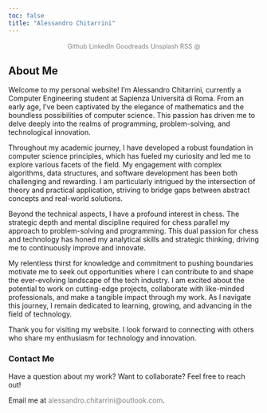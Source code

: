 ```yaml
---
toc: false
title: "Alessandro Chitarrini"
---
```


<div style="text-align: center; margin-top: 1em;">
  <a href="https://github.com/chitvs" style="color: gray; text-decoration: none; font-size: 0.9em;" onmouseover="this.style.textDecoration='underline'" onmouseout="this.style.textDecoration='none'">Github</a>
  <a href="https://www.linkedin.com/in/alessandro-chitarrini/" style="color: gray; text-decoration: none; font-size: 0.9em;" onmouseover="this.style.textDecoration='underline'" onmouseout="this.style.textDecoration='none'">LinkedIn</a>
  <a href="https://www.goodreads.com/alessandro-chitarrini" style="color: gray; text-decoration: none; font-size: 0.9em;" onmouseover="this.style.textDecoration='underline'" onmouseout="this.style.textDecoration='none'">Goodreads</a>
  <a href="https://unsplash.com/@chitvs" style="color: gray; text-decoration: none; font-size: 0.9em;" onmouseover="this.style.textDecoration='underline'" onmouseout="this.style.textDecoration='none'">Unsplash</a>
  <a href="index.xml" style="color: gray; text-decoration: none; font-size: 0.9em;" onmouseover="this.style.textDecoration='underline'" onmouseout="this.style.textDecoration='none'">RSS</a>
  <a href="mailto:alessandro.chitarrini@outlook.com" style="color: gray; text-decoration: none; font-size: 0.9em;" onmouseover="this.style.textDecoration='underline'" onmouseout="this.style.textDecoration='none'">@</a>
</div> 


## About Me

Welcome to my personal website! I’m Alessandro Chitarrini, currently a Computer Engineering student at Sapienza Università di Roma. From an early age, I’ve been captivated by the elegance of mathematics and the boundless possibilities of computer science. This passion has driven me to delve deeply into the realms of programming, problem-solving, and technological innovation.

Throughout my academic journey, I have developed a robust foundation in computer science principles, which has fueled my curiosity and led me to explore various facets of the field. My engagement with complex algorithms, data structures, and software development has been both challenging and rewarding. I am particularly intrigued by the intersection of theory and practical application, striving to bridge gaps between abstract concepts and real-world solutions.

Beyond the technical aspects, I have a profound interest in chess. The strategic depth and mental discipline required for chess parallel my approach to problem-solving and programming. This dual passion for chess and technology has honed my analytical skills and strategic thinking, driving me to continuously improve and innovate.

My relentless thirst for knowledge and commitment to pushing boundaries motivate me to seek out opportunities where I can contribute to and shape the ever-evolving landscape of the tech industry. I am excited about the potential to work on cutting-edge projects, collaborate with like-minded professionals, and make a tangible impact through my work. As I navigate this journey, I remain dedicated to learning, growing, and advancing in the field of technology.

Thank you for visiting my website. I look forward to connecting with others who share my enthusiasm for technology and innovation.

### Contact Me

Have a question about my work? Want to collaborate? Feel free to reach out! 

<p>
  Email me at <a href="mailto:alessandro.chitarrini@outlook.com" style="color: gray; text-decoration: none;" onmouseover="this.style.textDecoration='underline'" onmouseout="this.style.textDecoration='none'">alessandro.chitarrini@outlook.com</a>.
</p>